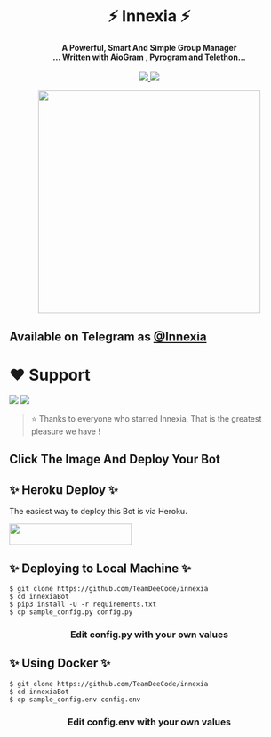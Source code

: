 <h1 align="center"><b> ⚡ Innexia ⚡ </b></h1>

<h4 align="center">A Powerful, Smart And Simple Group Manager <br> ... Written with AioGram , Pyrogram and Telethon...</h4>
<p align='center'>
  <a href="https://www.python.org/" alt="made-with-python"> <img src="https://img.shields.io/badge/Made%20with-Python-1f425f.svg?style=flat-square&logo=python&color=blue" /> </a>
  <a href="https://github.com/TeamDeeCode/innexia/graphs/commit-activity" alt="Maintenance"> <img src="https://img.shields.io/badge/Maintained%3F-yes-green.svg?style=flat-square" /> </a>
</p>

<p align="center"><a href="https://t.me/innexiaBot"><img src="(https://telegra.ph/file/e641d3dd2ccdce6a3d934.jpg)" width="400"></a></p>

## Available on Telegram as [@Innexia](https://t.me/innexiaBot)

# ❤️ Support
<a href="https://t.me/DeeCodeBots"><img src="https://img.shields.io/badge/Join-Telegram%20Channel-red.svg?logo=Telegram"></a>
<a href="t.me/DeCodeSupport"><img src="https://img.shields.io/badge/Join-Telegram%20Group-blue.svg?logo=telegram"></a>


> ⭐️ Thanks to everyone who starred Innexia, That is the greatest pleasure we have !

## Click The Image And Deploy Your Bot

## ✨ Heroku Deploy ✨
The easiest way to deploy this Bot is via Heroku.

<p align="left"><a href="https://heroku.com/deploy?template=https://github.com/T5FR0CK5T4R/MrDumper"> <img src="https://img.shields.io/badge/Deploy%20To%20Heroku-black?style=for-the-badge&logo=heroku" width="220" height="38.45"/></a></p>

## ✨ Deploying to Local Machine ✨

```console
$ git clone https://github.com/TeamDeeCode/innexia
$ cd innexiaBot
$ pip3 install -U -r requirements.txt
$ cp sample_config.py config.py
```
 <h3 align="center"> 
    Edit <b>config.py</b> with your own values
</h3>

## ✨ Using Docker ✨

```console
$ git clone https://github.com/TeamDeeCode/innexia
$ cd innexiaBot
$ cp sample_config.env config.env
```

<h3 align="center"> 
    Edit <b> config.env </b> with your own values
</h3>


